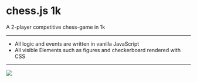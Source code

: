 # chess.js 1k

A 2-player competitive chess-game in 1k

___

- All logic and events are written in vanilla JavaScript
- All visible Elements such as figures and checkerboard rendered with CSS

___

<img src="http://s14.postimg.org/9wqugfow1/chess_js.gif">